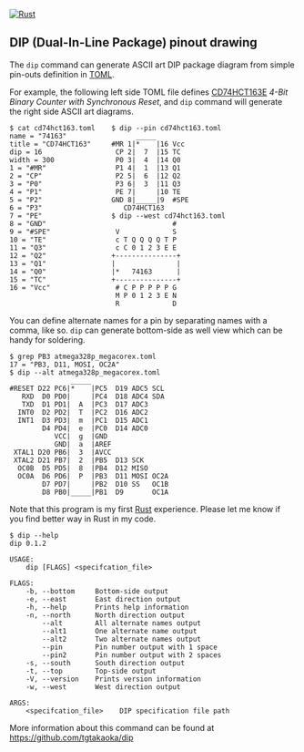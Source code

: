 [![Rust](https://github.com/tgtakaoka/dip/actions/workflows/rust.yml/badge.svg)](https://github.com/tgtakaoka/dip/actions/workflows/rust.yml)

## DIP (Dual-In-Line Package) pinout drawing

The `dip` command can generate ASCII art DIP package diagram from
simple pin-outs definition in
[TOML](https://github.com/toml-lang/toml).

For example, the following left side TOML file defines
[CD74HCT163E](https://www.ti.com/product/CD74HCT163) _4-Bit Binary
Counter with Synchronous Reset_, and `dip` command will generate the
right side ASCII art diagrams.

```
$ cat cd74hct163.toml    $ dip --pin cd74hct163.toml
name = "74163"                 _____
title = "CD74HCT163"     #MR 1|*    |16 Vcc
dip = 16                  CP 2|  7  |15 TC
width = 300               P0 3|  4  |14 Q0
1 = "#MR"                 P1 4|  1  |13 Q1
2 = "CP"                  P2 5|  6  |12 Q2
3 = "P0"                  P3 6|  3  |11 Q3
4 = "P1"                  PE 7|     |10 TE
5 = "P2"                 GND 8|_____|9  #SPE
6 = "P3"                    CD74HCT163
7 = "PE"                 $ dip --west cd74hct163.toml
8 = "GND"                               #
9 = "#SPE"                V             S
10 = "TE"                 c T Q Q Q Q T P
11 = "Q3"                 c C 0 1 2 3 E E
12 = "Q2"                +---------------+
13 = "Q1"                |               |
14 = "Q0"                |*   74163      |
15 = "TC"                +---------------+
16 = "Vcc"                # C P P P P P G
                          M P 0 1 2 3 E N
                          R             D
```

You can define alternate names for a pin by separating names with a
comma, like so. `dip` can generate bottom-side as well view which can
be handy for soldering.

```
$ grep PB3 atmega328p_megacorex.toml
17 = "PB3, D11, MOSI, OC2A"
$ dip --alt atmega328p_megacorex.toml
               _____
#RESET D22 PC6|*    |PC5  D19 ADC5 SCL 
   RXD  D0 PD0|     |PC4  D18 ADC4 SDA 
   TXD  D1 PD1|  A  |PC3  D17 ADC3     
  INT0  D2 PD2|  T  |PC2  D16 ADC2     
  INT1  D3 PD3|  m  |PC1  D15 ADC1     
        D4 PD4|  e  |PC0  D14 ADC0     
           VCC|  g  |GND               
           GND|  a  |AREF              
 XTAL1 D20 PB6|  3  |AVCC              
 XTAL2 D21 PB7|  2  |PB5  D13 SCK      
  OC0B  D5 PD5|  8  |PB4  D12 MISO     
  OC0A  D6 PD6|  P  |PB3  D11 MOSI OC2A
        D7 PD7|     |PB2  D10 SS   OC1B
        D8 PB0|_____|PB1  D9       OC1A
```

Note that this program is my first [Rust](https://www.rust-lang.org/)
experience. Please let me know if you find better way in Rust in my
code.

```
$ dip --help
dip 0.1.2

USAGE:
    dip [FLAGS] <specifcation_file>

FLAGS:
    -b, --bottom     Bottom-side output
    -e, --east       East direction output
    -h, --help       Prints help information
    -n, --north      North direction output
        --alt        All alternate names output
        --alt1       One alternate name output
        --alt2       Two alternate names output
        --pin        Pin number output with 1 space
        --pin2       Pin number output with 2 spaces
    -s, --south      South direction output
    -t, --top        Top-side output
    -V, --version    Prints version information
    -w, --west       West direction output

ARGS:
    <specifcation_file>    DIP specification file path
```

More information about this command can be found at
https://github.com/tgtakaoka/dip
